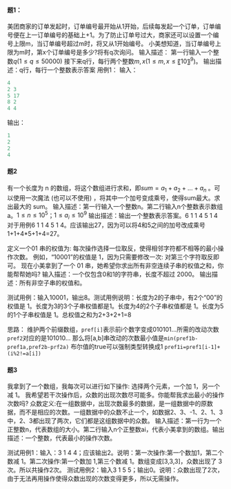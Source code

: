 #### 题1：

美团商家的订单发起时，订单编号最开始从1开始，后续每发起一个订单，订单编号便在上一订单编号的基础上+1。为了防止订单号过大，商家还可以设置一个编号上限m，当订单编号超过m时，将又从1开始编号。
小美想知道，当订单编号上限为m时，第x个订单编号是多少?将有q次询问。
输入描述：
第一行输入一个整数$q(1≤q≤50000)$
接下来q行，每行两个整数$m,x(1≤m,x≤〖10〗^9)$。
输出描述：q行，每行一个整数表示答案
用例1：
输入：
```cpp
4
2 3
5 17
8 2
4 4
```

输出：
```cpp
1
2
2
4
```
#### 题2
有一个长度为 n 的数组，将这个数组进行求和，即$sum =a_1 +a_2+...+a_n$ 。可以使用一次魔法 (也可以不使用) ，将其中一个加号变成乘号，使得sum最大。求出最大的 sum。
输入描述：第一行输入一个整数n。第二行输入n个整数表示数组a。$1≤n≤10^5$；$1≤a_i≤10^9$
输出描述：输出一个整数表示答案。6 1 1 4 5 1 4 
对于用例6 1 1 4 5 1 4。应该输出27，因为可以将4和5之间的加号改成乘号1+1+4*5+1+4=27。

定义一个01 串的权值为: 每次操作选择一位取反，使得相邻字符都不相等的最小操作次数。
例如，“10001”的权值是 1，因为只需要修改一次: 对第三个字符取反即可。
现在小美拿到了一个 01 串，她希望你求出所有非空连续子串的权值之和，你能帮帮她吗?
输入描述：一个仅包含0和1的字符串，长度不超过 2000。
输出描述：所有非空子串的权值和。

测试用例：输入10001，输出8。测试用例说明：长度为2的子串中，有2个“00”的权值是 1。长度为3的3个子串权值都是1。长度为4的2个子串权值都是 1。长度为5的1个子串权值是 1。总权值之和为2+3+2+1=8

思路：
维护两个前缀数组，`pref[i]`表示前i个数字变成010101...所需的改动次数 `pref2`对应的是101010...
那么将[a,b]串改动的次数最小值是`min(pref1b-pref1a,pref2b-prf2a)`
布尔值的true可以强制类型转换成1 
`pref1i=pref1[i-1]+(i%2!=a[i])`

#### 题3

我拿到了一个数组，我每次可以进行如下操作:
选择两个元素，一个加 1，另一个减 1。
我希望若干次操作后，众数的出现次数尽可能多。你能帮我求出最小的操作次数吗?
众数定义:在一组数据中，出现次数最多的数据，是一组数据中的原数据，而不是相应的次数。一组数据中的众数不止一个，如数据2、3、-1、2、1、3中，2、3都出现了两次，它们都是这组数据中的众数。
输入描述：第一行为一个正整数n，代表数组的大小。第二行输入n个正整数ai，代表小美拿到的数组。输出描述：一个整数，代表最小的操作次数。

测试用例1：输入：3 1 4 4；应该输出2。说明：第一次操作:第一个数加1，第二个数减 1。第二次操作:第一个数加 1,第三个数减 1。数组变成[3,3,3]，众数出现了 3 次。所以共操作2次。
测试用例2：输入3 1 5 5；输出0。说明：众数出现了2次，由于无法再用操作使得众数出现的次数变得更多，所以无需操作。